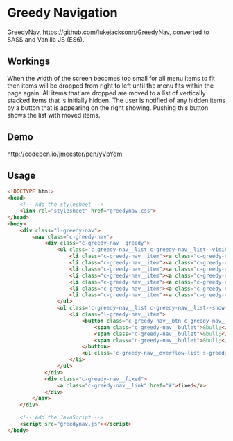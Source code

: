 # Greedy Navigation
GreedyNav, https://github.com/lukejacksonn/GreedyNav, converted to SASS and Vanilla JS (ES6).

## Workings
When the width of the screen becomes too small for all menu items to fit then items will be dropped from right to left until the menu fits within the page again. All items that are dropped are moved to a list of vertically stacked items that is initially hidden. The user is notified of any hidden items by a button that is appearing on the right showing. Pushing this button shows the list with moved items.

## Demo

http://codepen.io/jmeester/pen/yVpYqm

## Usage
```html
<!DOCTYPE html>
<head>
	<!-- Add the stylesheet -->
    <link rel="stylesheet" href="greedynav.css">
</head>
<body>
    <div class="l-greedy-nav">
        <nav class='c-greedy-nav'>
            <div class="c-greedy-nav__greedy">
                <ul class='c-greedy-nav__list c-greedy-nav__list--visible'>
                    <li class="c-greedy-nav__item"><a class="c-greedy-nav__link" href='#'>navbar</a></li>
                    <li class="c-greedy-nav__item"><a class="c-greedy-nav__link" href='#'>that</a></li>
                    <li class="c-greedy-nav__item"><a class="c-greedy-nav__link" href='#'>handles</a></li>
                    <li class="c-greedy-nav__item"><a class="c-greedy-nav__link" href='#'>overflowing</a></li>
                    <li class="c-greedy-nav__item"><a class="c-greedy-nav__link" href='#'>menu</a></li>
                    <li class="c-greedy-nav__item"><a class="c-greedy-nav__link" href='#'>elements</a></li>
                    <li class="c-greedy-nav__item"><a class="c-greedy-nav__link" href='#'>effortlessly</a></li>
                </ul>
                <ul class='c-greedy-nav__list c-greedy-nav__list--show-more'>
                    <li class="l-greedy-nav__item">
                        <button class="c-greedy-nav__btn c-greedy-nav__btn--show-more c-greedy-nav__link">
                            <span class="c-greedy-nav__bullet">&bull;</span>
                            <span class="c-greedy-nav__bullet">&bull;</span>
                            <span class="c-greedy-nav__bullet">&bull;</span>
                        </button>
                        <ul class='c-greedy-nav__overflow-list s-greedy-nav-hidden'></ul>
                    </li>
                </ul>
            </div>
            <div class="c-greedy-nav__fixed">
                <a class="c-greedy-nav__link" href="#">fixed</a>
            </div>
        </nav>
    </div>

	<!-- Add the JavaScript -->
	<script src="greedynav.js"></script>
</body>
```
